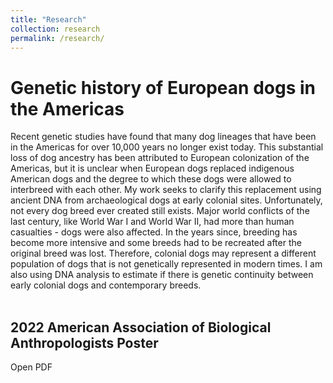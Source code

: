 ```yaml
---
title: "Research"
collection: research
permalink: /research/
---
```


Genetic history of European dogs in the Americas
======

Recent genetic studies have found that many dog lineages that have been in the Americas for over 10,000 years no longer exist today. This substantial loss of dog ancestry has been attributed to European colonization of the Americas, but it is unclear when European dogs replaced indigenous American dogs and the degree to which these dogs were allowed to interbreed with each other. My work seeks to clarify this replacement using ancient DNA from archaeological dogs at early colonial sites. Unfortunately, not every dog breed ever created still exists. Major world conflicts of the last century, like World War I and World War II, had more than human casualties - dogs were also affected. In the years since, breeding has become more intensive and some breeds had to be recreated after the original breed was lost. Therefore, colonial dogs may represent a different population of dogs that is not genetically represented in modern times. I am also using DNA analysis to estimate if there is genetic continuity between early colonial dogs and contemporary breeds.
<br>
<br>
<h2>2022 American Association of Biological Anthropologists Poster</h2>
<p>Open PDF <a href="2022_AABA_Jamestown_Final.pdf>file</a>.</p>
